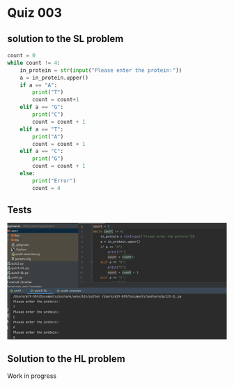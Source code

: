 # Quiz 003
## solution to the SL problem
```.py
count = 0
while count != 4:
    in_protein = str(input("Please enter the protein:"))
    a = in_protein.upper()
    if a == "A":
        print("T")
        count = count+1
    elif a == "G":
        print("C")
        count = count + 1
    elif a == "T":
        print("A")
        count = count + 1
    elif a == "C":
        print("G")
        count = count + 1
    else:
        print("Error")
        count = 4
```
## Tests
![](https://github.com/thumulakaru/Unit-1/blob/main/Screen%20Shot%202022-09-03%20at%2015.10.31.png)

## Solution to the HL problem
Work in progress
